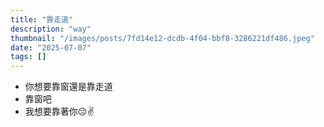 ```yaml
---
title: "靠走道"
description: "way"
thumbnail: "/images/posts/7fd14e12-dcdb-4f04-bbf8-3286221df486.jpeg"
date: "2025-07-07"
tags: []
---
```

- 你想要靠窗還是靠走道
- 靠窗吧
- 我想要靠著你😔✌️
